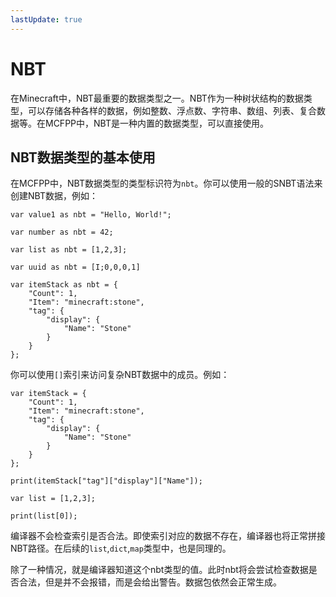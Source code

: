 ```yaml
---
lastUpdate: true
---
```


# NBT

在Minecraft中，NBT最重要的数据类型之一。NBT作为一种树状结构的数据类型，可以存储各种各样的数据，例如整数、浮点数、字符串、数组、列表、复合数据等。在MCFPP中，NBT是一种内置的数据类型，可以直接使用。

## NBT数据类型的基本使用

在MCFPP中，NBT数据类型的类型标识符为`nbt`。你可以使用一般的SNBT语法来创建NBT数据，例如：

```mcfpp
var value1 as nbt = "Hello, World!";

var number as nbt = 42;

var list as nbt = [1,2,3];

var uuid as nbt = [I;0,0,0,1]

var itemStack as nbt = {
    "Count": 1,
    "Item": "minecraft:stone",
    "tag": {
        "display": {
            "Name": "Stone"
        }
    }
};
```

你可以使用`[]`索引来访问复杂NBT数据中的成员。例如：

```mcfpp
var itemStack = {
    "Count": 1,
    "Item": "minecraft:stone",
    "tag": {
        "display": {
            "Name": "Stone"
        }
    }
};

print(itemStack["tag"]["display"]["Name"]);

var list = [1,2,3];

print(list[0]);
```

编译器不会检查索引是否合法。即使索引对应的数据不存在，编译器也将正常拼接NBT路径。在后续的`list`,`dict`,`map`类型中，也是同理的。

除了一种情况，就是编译器知道这个nbt类型的值。此时nbt将会尝试检查数据是否合法，但是并不会报错，而是会给出警告。数据包依然会正常生成。
